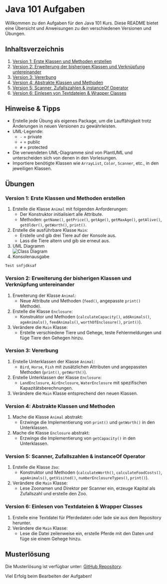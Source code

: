 # Java 101 Aufgaben

Willkommen zu den Aufgaben für den Java 101 Kurs. Diese README bietet eine Übersicht und Anweisungen zu den verschiedenen Versionen und Übungen.

## Inhaltsverzeichnis

1. [Version 1: Erste Klassen und Methoden erstellen](#version-1-erste-klassen-und-methoden-erstellen)
2. [Version 2: Erweiterung der bisherigen Klassen und Verknüpfung untereinander](#version-2-erweiterung-der-bisherigen-klassen-und-verknüpfung-untereinander)
3. [Version 3: Vererbung](#version-3-vererbung)
4. [Version 4: Abstrakte Klassen und Methoden](#version-4-abstrakte-klassen-und-methoden)
5. [Version 5: Scanner, Zufallszahlen & instanceOf Operator](#version-5-scanner-zufallszahlen--instanceof-operator)
6. [Version 6: Einlesen von Textdateien & Wrapper Classes](#version-6-einlesen-von-textdateien--wrapper-classes)

## Hinweise & Tipps

- Erstelle jede Übung als eigenes Package, um die Lauffähigkeit trotz Änderungen in neuen Versionen zu gewährleisten.
- UML-Legende:
  - `-` = private
  - `+` = public
  - `#` = protected
- Die verwendeten UML-Diagramme sind von PlantUML und unterscheiden sich von denen in den Vorlesungen.
- Importiere benötigte Klassen wie `ArrayList`, `Color`, `Scanner`, etc., in den jeweiligen Klassen.

## Übungen

### Version 1: Erste Klassen und Methoden erstellen

1. Erstelle die Klasse `Animal` mit folgenden Anforderungen:
   - Der Konstruktor initialisiert alle Attribute.
   - Methoden: `getName()`, `getPrice()`, `getAge()`, `getMaxAge()`, `getAlive()`, `getOlder()`, `getWorth()`, `print()`.
2. Erstelle die ausführbare Klasse `Main`:
   - Erstelle und gib drei Tiere auf der Konsole aus.
   - Lass die Tiere altern und gib sie erneut aus.
3. UML Diagramm <br>
![Class Diagram](http://www.plantuml.com/plantuml/proxy?src=https://raw.githubusercontent.com/mittey68/dhbw-java-101/development/readme/UML/Instance.puml)
4. Konsolenausgabe <br>
```
Test snfjdksaf
```

### Version 2: Erweiterung der bisherigen Klassen und Verknüpfung untereinander

1. Erweiterung der Klasse `Animal`:
   - Neue Attribute und Methoden (`feed()`, angepasste `print()` Methode).
2. Erstelle die Klasse `Enclosure`:
   - Konstruktor und Methoden (`calculateCapacity()`, `addAnimals()`, `ageAnimals()`, `feedAnimals()`, `worthOfEnclosure()`, `print()`).
3. Verändere die `Main` Klasse:
   - Erstelle verschiedene Tiere und Gehege, teste Fehlermeldungen und füge Tiere den Gehegen hinzu.

### Version 3: Vererbung

1. Erstelle Unterklassen der Klasse `Animal`:
   - `Bird`, `Horse`, `Fish` mit zusätzlichen Attributen und angepassten Methoden (`print()`, `getWorth()`).
2. Erstelle Unterklassen der Klasse `Enclosure`:
   - `LandEnclosure`, `AirEnclosure`, `WaterEnclosure` mit spezifischen Kapazitätsberechnungen.
3. Verändere die `Main` Klasse entsprechend den neuen Klassen.

### Version 4: Abstrakte Klassen und Methoden

1. Mache die Klasse `Animal` abstrakt:
   - Erzwinge die Implementierung von `print()` und `getWorth()` in den Unterklassen.
2. Mache die Klasse `Enclosure` abstrakt:
   - Erzwinge die Implementierung von `getCapacity()` in den Unterklassen.

### Version 5: Scanner, Zufallszahlen & instanceOf Operator

1. Erstelle die Klasse `Zoo`:
   - Konstruktor und Methoden (`calculateWorth()`, `calculateFoodCosts()`, `ageAnimals()`, `getVisited()`, `numberEnclosureTypes()`, `print()`).
2. Verändere die `Main` Klasse:
   - Lese Zoonamen und Direktor per Scanner ein, erzeuge Kapital als Zufallszahl und erstelle den Zoo.

### Version 6: Einlesen von Textdateien & Wrapper Classes

1. Erstelle eine Textdatei für Pferdedaten oder lade sie aus dem Repository herunter.
2. Verändere die `Main` Klasse:
   - Lese die Datei zeilenweise ein, erstelle Pferde mit den Daten und füge sie einem Gehege hinzu.

## Musterlösung

Die Musterlösung ist verfügbar unter: [GitHub Repository](https://github.com/mittey68/dhbw_java_101/tree/main/src/zoo).

Viel Erfolg beim Bearbeiten der Aufgaben!
